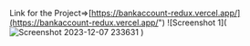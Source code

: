 Link for the Project=>[https://bankaccount-redux.vercel.app/](https://bankaccount-redux.vercel.app/")
![Screenshot 1](![Screenshot 2023-12-07 233631](https://github.com/ChiragRaju/bankaccount-redux/assets/87014922/2b0843ee-de14-499e-aa97-84e67fc5b399)
)
